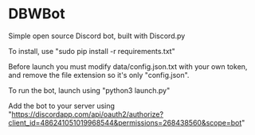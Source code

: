 # DBWBot

Simple open source Discord bot, built with Discord.py

To install, use "sudo pip install -r requirements.txt"

Before launch you must modify data/config.json.txt with your own token,
and remove the file extension so it's only "config.json".

To run the bot, launch using "python3 launch.py"

Add the bot to your server using "https://discordapp.com/api/oauth2/authorize?client_id=486241051019968544&permissions=268438560&scope=bot"
